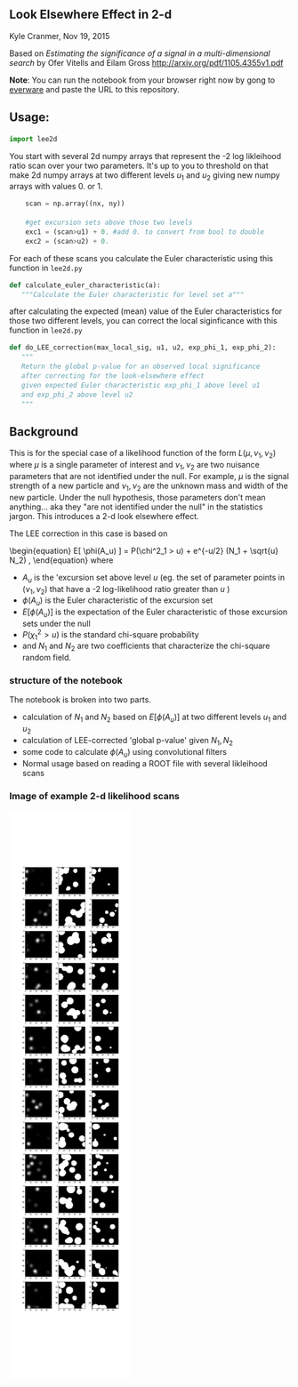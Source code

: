 ## Look Elsewhere Effect in 2-d

Kyle Cranmer, Nov 19, 2015

Based on
*Estimating the significance of a signal in a multi-dimensional search* by  Ofer Vitells and Eilam Gross http://arxiv.org/pdf/1105.4355v1.pdf

**Note**: You can run the notebook from your browser right now by gong to [everware](https://everware.rep.school.yandex.net/) and paste the URL to this repository. 

## Usage:

```python
import lee2d
```

You start with several 2d numpy arrays that represent the 
-2 log likleihood ratio scan over your two parameters.
It's up to you to threshold on that make 2d numpy arrays at two 
different levels $u_1$ and $u_2$ giving new numpy
arrays with values 0. or 1. 

```python
	scan = np.array((nx, ny))

    #get excursion sets above those two levels
    exc1 = (scan>u1) + 0. #add 0. to convert from bool to double
    exc2 = (scan>u2) + 0.
```

For each of these scans you calculate the Euler characteristic 
using this function in `lee2d.py`

```python
def calculate_euler_characteristic(a):
   """Calculate the Euler characteristic for level set a"""
```

after calculating the expected (mean) value of the Euler characteristics
for those two different levels, you can correct the local siginficance with
this function in `lee2d.py`

```python
def do_LEE_correction(max_local_sig, u1, u2, exp_phi_1, exp_phi_2):
   """
   Return the global p-value for an observed local significance 
   after correcting for the look-elsewhere effect
   given expected Euler characteristic exp_phi_1 above level u1
   and exp_phi_2 above level u2
   """
```



## Background

This is for the special case of a likelihood function of the form 
$L(\mu, \nu_1, \nu_2)$ where $\mu$ is a single parameter of interest and
$\nu_1,\nu_2$ are two nuisance parameters that are not identified under the null.
For example, $\mu$ is the signal strength of a new particle and $\nu_1,\nu_2$ are the
unknown mass and width of the new particle. Under the null hypothesis, those parameters 
don't mean anything... aka they "are not identified under the null" in the statistics jargon.
This introduces a 2-d look elsewhere effect.

The LEE correction in this case is based on 

\begin{equation}
E[ \phi(A_u) ] = P(\chi^2_1 > u) + e^{-u/2} (N_1 + \sqrt{u} N_2) \,
\end{equation}
where 
   * $A_u$ is the 'excursion set above level $u$ (eg. the set of parameter points in $(\nu_1,\nu_2)$ that have a -2 log-likelihood ratio greater than $u$ )
   * $\phi(A_u)$ is the Euler characteristic of the excursion set
   * $E[ \phi(A_u) ]$ is the expectation of the Euler characteristic of those excursion sets under the null
   * $P(\chi^2_1 > u)$ is the standard chi-square probability 
   * and $N_1$ and $N_2$ are two coefficients that characterize the chi-square random field.
   
### structure of the notebook

The notebook is broken into two parts.
  * calculation of $N_1$ and $N_2$ based on $E[ \phi(A_u) ]$ at two different levels $u_1$ and $u_2$
  * calculation of LEE-corrected 'global p-value' given $N_1,N_2$
  * some code to calculate $\phi(A_u)$ using convolutional filters
  * Normal usage based on reading a ROOT file with several likleihood scans

### Image of example 2-d likelihood scans
  ![](islands.png)

